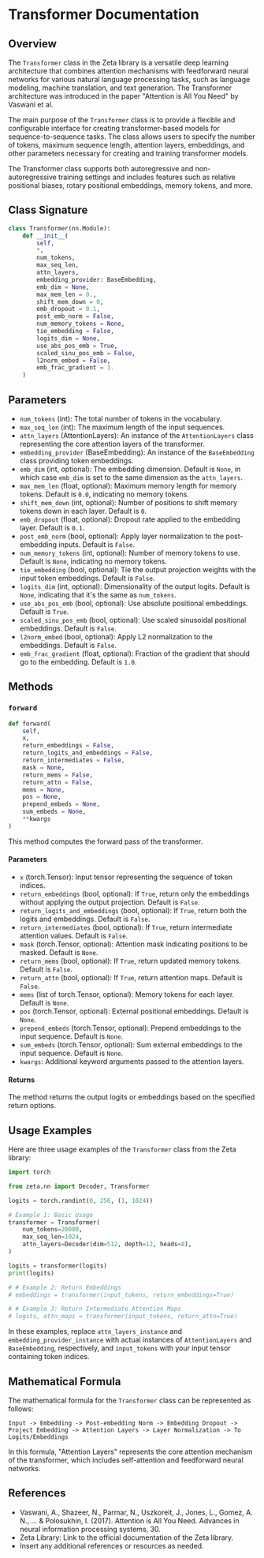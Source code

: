 # Transformer Documentation

## Overview

The `Transformer` class in the Zeta library is a versatile deep learning architecture that combines attention mechanisms with feedforward neural networks for various natural language processing tasks, such as language modeling, machine translation, and text generation. The Transformer architecture was introduced in the paper "Attention is All You Need" by Vaswani et al.

The main purpose of the `Transformer` class is to provide a flexible and configurable interface for creating transformer-based models for sequence-to-sequence tasks. The class allows users to specify the number of tokens, maximum sequence length, attention layers, embeddings, and other parameters necessary for creating and training transformer models.

The Transformer class supports both autoregressive and non-autoregressive training settings and includes features such as relative positional biases, rotary positional embeddings, memory tokens, and more.

## Class Signature

```python
class Transformer(nn.Module):
    def __init__(
        self,
        *,
        num_tokens,
        max_seq_len,
        attn_layers,
        embedding_provider: BaseEmbedding,
        emb_dim = None,
        max_mem_len = 0.,
        shift_mem_down = 0,
        emb_dropout = 0.1,
        post_emb_norm = False,
        num_memory_tokens = None,
        tie_embedding = False,
        logits_dim = None,
        use_abs_pos_emb = True,
        scaled_sinu_pos_emb = False,
        l2norm_embed = False,
        emb_frac_gradient = 1.
    )
```

## Parameters

- `num_tokens` (int): The total number of tokens in the vocabulary.
- `max_seq_len` (int): The maximum length of the input sequences.
- `attn_layers` (AttentionLayers): An instance of the `AttentionLayers` class representing the core attention layers of the transformer.
- `embedding_provider` (BaseEmbedding): An instance of the `BaseEmbedding` class providing token embeddings.
- `emb_dim` (int, optional): The embedding dimension. Default is `None`, in which case `emb_dim` is set to the same dimension as the `attn_layers`.
- `max_mem_len` (float, optional): Maximum memory length for memory tokens. Default is `0.0`, indicating no memory tokens.
- `shift_mem_down` (int, optional): Number of positions to shift memory tokens down in each layer. Default is `0`.
- `emb_dropout` (float, optional): Dropout rate applied to the embedding layer. Default is `0.1`.
- `post_emb_norm` (bool, optional): Apply layer normalization to the post-embedding inputs. Default is `False`.
- `num_memory_tokens` (int, optional): Number of memory tokens to use. Default is `None`, indicating no memory tokens.
- `tie_embedding` (bool, optional): Tie the output projection weights with the input token embeddings. Default is `False`.
- `logits_dim` (int, optional): Dimensionality of the output logits. Default is `None`, indicating that it's the same as `num_tokens`.
- `use_abs_pos_emb` (bool, optional): Use absolute positional embeddings. Default is `True`.
- `scaled_sinu_pos_emb` (bool, optional): Use scaled sinusoidal positional embeddings. Default is `False`.
- `l2norm_embed` (bool, optional): Apply L2 normalization to the embeddings. Default is `False`.
- `emb_frac_gradient` (float, optional): Fraction of the gradient that should go to the embedding. Default is `1.0`.

## Methods

### `forward`

```python
def forward(
    self,
    x,
    return_embeddings = False,
    return_logits_and_embeddings = False,
    return_intermediates = False,
    mask = None,
    return_mems = False,
    return_attn = False,
    mems = None,
    pos = None,
    prepend_embeds = None,
    sum_embeds = None,
    **kwargs
)
```

This method computes the forward pass of the transformer.

#### Parameters

- `x` (torch.Tensor): Input tensor representing the sequence of token indices.
- `return_embeddings` (bool, optional): If `True`, return only the embeddings without applying the output projection. Default is `False`.
- `return_logits_and_embeddings` (bool, optional): If `True`, return both the logits and embeddings. Default is `False`.
- `return_intermediates` (bool, optional): If `True`, return intermediate attention values. Default is `False`.
- `mask` (torch.Tensor, optional): Attention mask indicating positions to be masked. Default is `None`.
- `return_mems` (bool, optional): If `True`, return updated memory tokens. Default is `False`.
- `return_attn` (bool, optional): If `True`, return attention maps. Default is `False`.
- `mems` (list of torch.Tensor, optional): Memory tokens for each layer. Default is `None`.
- `pos` (torch.Tensor, optional): External positional embeddings. Default is `None`.
- `prepend_embeds` (torch.Tensor, optional): Prepend embeddings to the input sequence. Default is `None`.
- `sum_embeds` (torch.Tensor, optional): Sum external embeddings to the input sequence. Default is `None`.
- `kwargs`: Additional keyword arguments passed to the attention layers.

#### Returns

The method returns the output logits or embeddings based on the specified return options.

## Usage Examples

Here are three usage examples of the `Transformer` class from the Zeta library:

```python
import torch

from zeta.nn import Decoder, Transformer

logits = torch.randint(0, 256, (1, 1024))

# Example 1: Basic Usage
transformer = Transformer(
    num_tokens=20000,
    max_seq_len=1024,
    attn_layers=Decoder(dim=512, depth=12, heads=8),
)

logits = transformer(logits)
print(logits)

# # Example 2: Return Embeddings
# embeddings = transformer(input_tokens, return_embeddings=True)

# # Example 3: Return Intermediate Attention Maps
# logits, attn_maps = transformer(input_tokens, return_attn=True)
```

In these examples, replace `attn_layers_instance` and `embedding_provider_instance` with actual instances of `AttentionLayers` and `BaseEmbedding`, respectively, and `input_tokens` with your input tensor containing token indices.

## Mathematical Formula

The mathematical formula for the `Transformer` class can be represented as follows:

```
Input -> Embedding -> Post-embedding Norm -> Embedding Dropout -> Project Embedding -> Attention Layers -> Layer Normalization -> To Logits/Embeddings
```

In this formula, "Attention Layers" represents the core attention mechanism of the transformer, which includes self-attention and feedforward neural networks.

## References

- Vaswani, A., Shazeer, N., Parmar, N., Uszkoreit, J., Jones, L., Gomez, A. N., ... & Polosukhin, I. (2017). Attention is All You Need. Advances in neural information processing systems, 30.
- Zeta Library: Link to the official documentation of the Zeta library.
- Insert any additional references or resources as needed.
```

